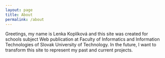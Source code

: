 ```yaml
---
layout: page
title: About
permalink: /about
---
```


Greetings, my name is Lenka Koplíková 
and this site was created for schools subject Web publication at Faculty of Informatics and Information Technologies of Slovak University of Technology.
In the future, I want to transform this site to represent my past and current projects.
